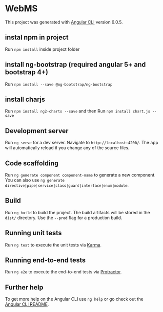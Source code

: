 # WebMS

This project was generated with [Angular CLI](https://github.com/angular/angular-cli) version 6.0.5.

## instal npm in project

Run `npm install` inside project folder

## install ng-bootstrap (required angular 5+ and bootstrap 4+)

Run `npm install --save @ng-bootstrap/ng-bootstrap` 

## install charjs 

Run `npm install ng2-charts --save`
and then
Run `npm install chart.js --save`






## Development server

Run `ng serve` for a dev server. Navigate to `http://localhost:4200/`. The app will automatically reload if you change any of the source files.

## Code scaffolding

Run `ng generate component component-name` to generate a new component. You can also use `ng generate directive|pipe|service|class|guard|interface|enum|module`.

## Build

Run `ng build` to build the project. The build artifacts will be stored in the `dist/` directory. Use the `--prod` flag for a production build.

## Running unit tests

Run `ng test` to execute the unit tests via [Karma](https://karma-runner.github.io).

## Running end-to-end tests

Run `ng e2e` to execute the end-to-end tests via [Protractor](http://www.protractortest.org/).

## Further help

To get more help on the Angular CLI use `ng help` or go check out the [Angular CLI README](https://github.com/angular/angular-cli/blob/master/README.md).
